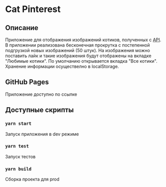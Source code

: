 # Cat Pinterest

## Описание

Приложение для отображения изображений котиков, полученных с [API](https://thecatapi.com/). В приложении реализована бесконечная прокрутка с постепенной подгрузкой новых изображений (50 штук). На изображения можно поставить лайк и такие изображения будут отображены на вкладке "Любимые котики". По умолчанию открывается вкладка "Все котики". Хранение информации осуществелно в localStorage.

## GitHub Pages

Приложение доступно по ссылке 

## Доступные скрипты

### `yarn start`

Запуск приложения в dev режиме

### `yarn test`

Запуск тестов

### `yarn build`

Сборка проекта для prod

